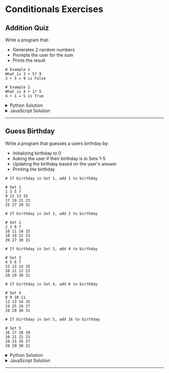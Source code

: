 # Conditionals Exercises

## Addition Quiz

Write a program that:

* Generates 2 random numbers
* Prompts the user for the sum
* Prints the result

```
# Example 1
What is 3 + 5? 9
3 + 5 = 9 is False

# Example 2
What is 4 + 1? 5
4 + 1 = 5 is True
```

<details>
  <summary>Python Solution</summary>

```py linenums="1"
import random

num1 = random.randint(0, 9)
num2 = random.randint(0, 9)

answer = int(input('What is {0} + {1}?  '.format(num1, num2)))

print('{0} + {1} = {2} is {3}'.format(num1, num2, answer, num1 + num2 == answer))
```

</details>

<details>
  <summary>JavaScript Solution</summary>

```js linenums="1"
let num1 = Math.floor(Math.random() * 9) + 1
let num2 = Math.floor(Math.random() * 9) + 1

answer = parseInt(prompt(`What is ${num1} + ${num2}?  `))

alert(`${num1} + ${num2} = ${answer} is ${num1 + num2 === answer}`)
console.log(`${num1} + ${num2} = ${answer} is ${num1 + num2 === answer}`)
```

</details>

---

## Guess Birthday

Write a program that guesses a users birthday by:

* Initializing birthday to 0
* Asking the user if their birthday is in Sets 1-5
* Updating the birthday based on the user's answer
* Printing the birthday

```
# If birthday in Set 1, add 1 to birthday

# Set 1
1 3 5 7
9 11 13 15
17 19 21 23
25 27 29 31

# If birthday in Set 2, add 2 to birthday

# Set 2
2 3 6 7
10 11 14 15
18 19 22 23
26 27 30 31

# If birthday in Set 3, add 4 to birthday

# Set 3
4 5 6 7
12 13 14 15
20 21 22 23
28 29 30 31

# If birthday in Set 4, add 8 to birthday

# Set 4
8 9 10 11
12 13 14 15
24 25 26 27
28 29 30 31

# If birthday in Set 5, add 16 to birthday

# Set 5
16 17 18 19
20 21 22 23
24 25 26 27
28 29 30 31
```

<details>
  <summary>Python Solution</summary>

```py linenums="1"
day = 0

question1 = """
Is your birthday in Set1?
    1 3 5 7
    9 11 13 15
    17 19 21 23
    25 27 29 31
Enter 0 for No and 1 for Yes:  """

answer = int(input(question1))

if answer == 1:
    day += 1

question2 = """
Is your birthday in Set2?
    2 3 6 7
    10 11 14 15
    18 19 22 23
    26 27 30 31
Enter 0 for No and 1 for Yes:  """
answer = int(input(question2))

if answer == 1:
    day += 2

question3 = """
Is your birthday in Set3?
    4 5 6 7
    12 13 14 15
    20 21 22 23
    28 29 30 31
Enter 0 for No and 1 for Yes:  """
answer = int(input(question3))

if answer == 1:
    day += 4

question4 = """
Is your birthday in Set4?
    8 9 10 11
    12 13 14 15
    24 25 26 27
    28 29 30 31
Enter 0 for No and 1 for Yes:  """
answer = int(input(question4))

if answer == 1:
    day += 8

question5 = """
Is your birthday in Set5?
    16 17 18 19
    20 21 22 23
    24 25 26 27
    28 29 30 31
Enter 0 for No and 1 for Yes:  """
answer = int(input(question5))

if answer == 1:
    day += 16

print('\nYour birthday is {}!'.format(day))
```

</details>

<details>
  <summary>JavaScript Solution</summary>

```js linenums="1"
var day = 0
var answer = 0

var question1 = `
Is your birthday in Set1?
    1 3 5 7
    9 11 13 15
    17 19 21 23
    25 27 29 31
Enter 0 for No and 1 for Yes:  `

answer = parseInt(prompt(question1))

if(answer === 1)
    day += 1

var question2 = `
Is your birthday in Set2?
    2 3 6 7
    10 11 14 15
    18 19 22 23
    26 27 30 31
Enter 0 for No and 1 for Yes:  `
answer = parseInt(prompt(question2))

if(answer === 1)
    day += 2

var question3 = `
Is your birthday in Set3?
    4 5 6 7
    12 13 14 15
    20 21 22 23
    28 29 30 31
Enter 0 for No and 1 for Yes:  `
answer = parseInt(prompt(question3))

if(answer === 1)
    day += 4

var question4 = `
Is your birthday in Set4?
    8 9 10 11
    12 13 14 15
    24 25 26 27
    28 29 30 31
Enter 0 for No and 1 for Yes:  `
answer = parseInt(prompt(question4))

if(answer === 1)
    day += 8

var question5 = `
Is your birthday in Set5?
    16 17 18 19
    20 21 22 23
    24 25 26 27
    28 29 30 31
Enter 0 for No and 1 for Yes:  `
answer = parseInt(prompt(question5))

if(answer === 1)
    day += 16

alert(`Your birthday is ${day}!`)
console.log(`Your birthday is ${day}!`)
```

</details>

---
